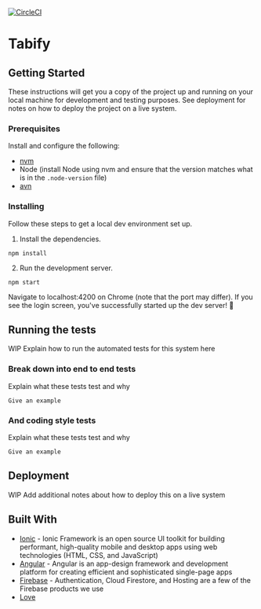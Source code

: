 [![CircleCI](https://circleci.com/gh/raychz/tabify/tree/master.svg?style=svg&circle-token=c39c47037361a7c7422e5a21c49538e32e553910)](https://circleci.com/gh/raychz/tabify/tree/master)	

# Tabify	

## Getting Started	

These instructions will get you a copy of the project up and running on your local machine for development and testing purposes. See deployment for notes on how to deploy the project on a live system.	

### Prerequisites	

Install and configure the following:	
- [nvm](https://github.com/nvm-sh/nvm#installing-and-updating)	
- Node (install Node using nvm and ensure that the version matches what is in the `.node-version` file)	
- [avn](https://github.com/wbyoung/avn)	

### Installing	

Follow these steps to get a local dev environment set up.	

1. Install the dependencies.	

```	
npm install	
```	

2. Run the development server.	
```	
npm start	
```	

Navigate to localhost:4200 on Chrome (note that the port may differ). If you see the login screen, you've successfully started up the dev server! 🎉	

## Running the tests	

WIP Explain how to run the automated tests for this system here	

### Break down into end to end tests	

Explain what these tests test and why	

```	
Give an example	
```	

### And coding style tests	

Explain what these tests test and why	

```	
Give an example	
```	

## Deployment	

WIP Add additional notes about how to deploy this on a live system	

## Built With	

* [Ionic](https://ionicframework.com/) - Ionic Framework is an open source UI toolkit for building performant, high-quality mobile and desktop apps using web technologies (HTML, CSS, and JavaScript)	
* [Angular](https://angular.io/) - Angular is an app-design framework and development platform for creating efficient and sophisticated single-page apps	
* [Firebase](https://firebase.google.com/) - Authentication, Cloud Firestore, and Hosting are a few of the Firebase products we use	
* [Love](https://www.goodtherapy.org/blog/psychpedia/love)